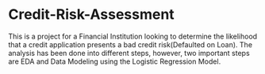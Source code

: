 # Credit-Risk-Assessment
This is a project for a Financial Institution looking to determine the likelihood that a credit application presents a bad credit risk(Defaulted on Loan). The analysis has been done into different steps, however, two important steps are EDA and Data Modeling using the Logistic Regression Model.

